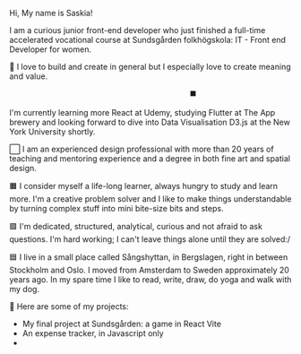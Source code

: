 Hi, My name is Saskia! 

I am a curious junior front-end developer who just finished a full-time accelerated vocational course at Sundsgården folkhögskola: IT - Front end Developer for women.

💛 I love to build and create in general but I especially love to create meaning and value.
  
                                                 ⬛️  
I'm currently learning more React at Udemy, studying Flutter at The App brewery and looking forward to dive into Data Visualisation D3.js at the New York University shortly.

⬜️ I am an experienced design professional with more than 20 years of teaching and mentoring experience and a degree in both fine art and spatial design.

🟧 I consider myself a life-long learner, always hungry to study and learn more. I'm a creative problem solver and I like to make things understandable by turning complex stuff into mini bite-size bits and steps.

🟪 I'm dedicated, structured, analytical, curious and not afraid to ask questions. I'm hard working; I can't leave things alone until they are solved:/ 

🟦 I live in a small place called Sångshyttan, in Bergslagen, right in between Stockholm and Oslo. I moved from Amsterdam to Sweden approximately 20 years ago. In my spare time I like to read, write, draw, do yoga and walk with my dog.


🔷 Here are some of my projects:
- My final project at Sundsgården: a game in React Vite
- An expense tracker, in Javascript only
- 



<!---
SaskiaVdZ/SaskiaVdZ is a ✨ special ✨ repository because its `README.md` (this file) appears on your GitHub profile.
You can click the Preview link to take a look at your changes.
--->
